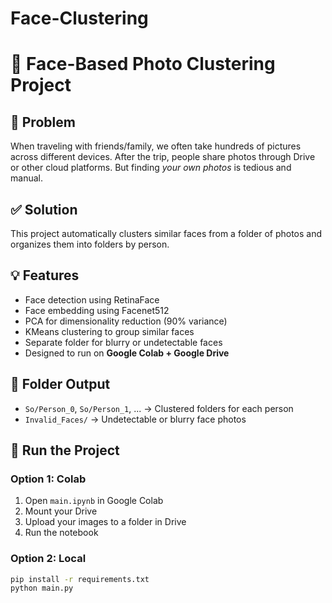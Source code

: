 # Face-Clustering

# 📸 Face-Based Photo Clustering Project

## 🧠 Problem
When traveling with friends/family, we often take hundreds of pictures across different devices. After the trip, people share photos through Drive or other cloud platforms. But finding *your own photos* is tedious and manual.

## ✅ Solution
This project automatically clusters similar faces from a folder of photos and organizes them into folders by person.

## 💡 Features
- Face detection using RetinaFace
- Face embedding using Facenet512
- PCA for dimensionality reduction (90% variance)
- KMeans clustering to group similar faces
- Separate folder for blurry or undetectable faces
- Designed to run on **Google Colab + Google Drive**

## 📂 Folder Output
- `So/Person_0`, `So/Person_1`, ... → Clustered folders for each person
- `Invalid_Faces/` → Undetectable or blurry face photos

## 🚀 Run the Project

### Option 1: Colab
1. Open `main.ipynb` in Google Colab
2. Mount your Drive
3. Upload your images to a folder in Drive
4. Run the notebook

### Option 2: Local
```bash
pip install -r requirements.txt
python main.py
